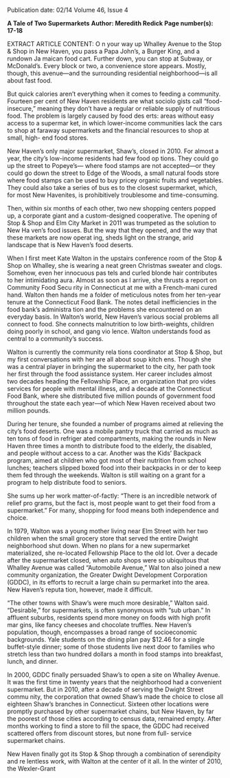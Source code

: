 Publication date: 02/14
Volume 46, Issue 4

**A Tale of Two Supermarkets**
**Author: Meredith Redick**
**Page number(s): 17-18**

EXTRACT ARTICLE CONTENT:
O
n your way up Whalley Avenue to the Stop 
& Shop in New Haven, you pass a Papa 
John’s, a Burger King, and a rundown Ja­
maican food cart. Further down, you can stop 
at  Subway, or McDonald’s. Every block or two, 
a convenience store appears. Mostly, though, 
this avenue—and the surrounding residential 
neighborhood—is all about fast food.


But quick calories aren’t everything when 
it comes to feeding a community. Fourteen per­
cent of New Haven residents are what sociolo­
gists call “food-insecure,” meaning they don’t 
have a regular or reliable supply of nutritious 
food. The problem is largely caused by food des­
erts: areas without easy access to a supermar­
ket, in which lower-income communities lack 
the cars to shop at faraway supermarkets and 
the financial resources to shop at small, high-
end food stores.  


New Haven’s only major supermarket, 
Shaw’s, closed in 2010. For almost a year, the 
city’s low-income residents had few food op­
tions. They could go up the street to Popeye’s—
where food stamps are not accepted—or they 
could go down the street to Edge of the Woods, 
a small natural foods store where food stamps 
can be used to buy pricey organic fruits and 
vegetables. They could also take a series of bus­
es to the closest supermarket, which, for most 
New Havenites, is prohibitively troublesome 
and time-consuming. 


Then, within six months of each other, two 
new shopping centers popped up, a corporate 
giant and a custom-designed cooperative. The 
opening of Stop & Shop and Elm City Market in 
2011 was trumpeted as the solution to New Ha­
ven’s food issues. But the way that they opened, 
and the way that these markets are now operat­
ing, sheds light on the strange, arid landscape 
that is New Haven’s food deserts.


When I first meet Kate Walton in the upstairs 
conference room of the Stop & Shop on Whalley, 
she is wearing a neat green Christmas sweater 
and clogs. Somehow, even her innocuous pas­
tels and curled blonde hair contributes to her 
intimidating aura. Almost as soon as I arrive, 
she thrusts a report on Community Food Secu­
rity in Connecticut at me with a French-mani­
cured hand. Walton then hands me a folder of 
meticulous notes from her ten-year tenure at 
the Connecticut Food Bank. The notes detail 
inefficiencies in the food bank’s administra­
tion and the problems she encountered on an 
everyday basis. In Walton’s world, New Haven’s 
various social problems all connect to food. She 
connects malnutrition to low birth-weights, 
children doing poorly in school, and gang vio­
lence. Walton understands food as central to a 
community’s success. 


Walton is currently the community rela­
tions coordinator at Stop & Shop, but my first 
conversations with her are all about soup kitch­
ens. Though she was a central player in bringing 
the supermarket to the city, her path took her 
first through the food assistance system. Her 
career includes almost two decades heading 
the Fellowship Place, an organization that pro­
vides services for people with mental illness, 
and a decade at the Connecticut Food Bank, 
where she distributed five million pounds of 
government food throughout the state each 
year—of which New Haven received about two 
million pounds. 


During her tenure, she founded a number 
of programs aimed at relieving the city’s food 
deserts. One was a mobile pantry truck that 
carried as much as ten tons of food in refriger­
ated compartments, making the rounds in New 
Haven three times a month to distribute food 
to the elderly, the disabled, and people without 
access to a car. Another was the Kids’ Backpack 
program, aimed at children who got most of 
their nutrition from school lunches; teachers 
slipped boxed food into their backpacks in or­
der to keep them fed through the weekends. 
Walton is still waiting on a grant for a program 
to help distribute food to seniors. 


She sums up her work matter-of-factly: 
“There is an incredible network of relief pro­
grams, but the fact is, most people want to get 
their food from a supermarket.” For many, 
shopping for food means both independence 
and choice.


In 1979, Walton was a young mother living 
near Elm Street with her two children when 
the small grocery store that served the entire 
Dwight neighborhood shut down. When no 
plans for a new supermarket materialized, she 
re-located Fellowship Place to the old lot. Over 
a decade after the supermarket closed, when 
auto shops were so ubiquitous that Whalley 
Avenue was called “Automobile Avenue,” Wal­
ton also joined a new community organization, 
the Greater Dwight Development Corporation 
(GDDC), in its efforts to recruit a large chain su­
permarket into the area. New Haven’s reputa­
tion, however, made it difficult.


“The other towns with Shaw’s were much 
more desirable,” Walton said. “Desirable,” for 
supermarkets, is often synonymous with “sub­
urban.” In affluent suburbs, residents spend 
more money on foods with high profit mar­
gins, like fancy cheeses and chocolate truffles. 
New Haven’s population, though, encompasses 
a broad range of  socioeconomic backgrounds. 
Yale students on the dining plan pay $12.46 
for a single buffet-style dinner; some of those 
students live next door to families who stretch 
less than two hundred dollars a month in food 
stamps into breakfast, lunch, and dinner. 


In 2000, GDDC finally persuaded Shaw’s to 
open a site on Whalley Avenue. It was the first 
time in twenty years that the neighborhood had 
a convenient supermarket. But in 2010, after a 
decade of serving the Dwight Street commu­
nity, the corporation that owned Shaw’s made 
the choice to close all eighteen Shaw’s branches 
in Connecticut. Sixteen other locations were 
promptly purchased by other supermarket 
chains, but New Haven, by far the poorest of 
those cities according to census data, remained 
empty. After months working to find a store to 
fill the space, the GDDC had received scattered 
offers from discount stores, but none from full-
service supermarket chains.


New Haven finally got its Stop & Shop 
through a combination of serendipity and re­
lentless work, with Walton at the center of it 
all. In the winter of 2010, the Wexler-Grant